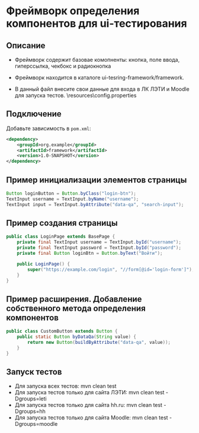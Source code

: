 # Фреймворк определения компонентов для ui-тестирования

## Описание
* Фреймворк содержит базовае комопненты: кнопка, поле ввода, гиперссылка, чекбокс и радиокнопка

* Фреймворк находится в каталоге ui-tesring-framework/framework.

* В данный файл внесите свои данные для входа в ЛК ЛЭТИ и Moodle для запуска тестов.
\resources\config.properties

## Подключение
Добавьте зависимость в `pom.xml`:

```xml
<dependency>
    <groupId>org.example</groupId>
    <artifactId>framework</artifactId>
    <version>1.0-SNAPSHOT</version>
</dependency>
```

## Пример инициализации элементов страницы

```java
Button loginButton = Button.byClass("login-btn");
TextInput username = TextInput.byName("username");
TextInput input = TextInput.byAttribute("data-qa", "search-input");
```

## Пример создания страницы

```java
public class LoginPage extends BasePage {
    private final TextInput username = TextInput.byId("username");
    private final TextInput password = TextInput.byId("password");
    private final Button loginBtn = Button.byText("Войти");

    public LoginPage() {
        super("https://example.com/login", "//form[@id='login-form']");
    }
}
```

## Пример расширения. Добавление собственного метода определения компонентов

```java
public class CustomButton extends Button {
    public static Button byDataQa(String value) {
        return new Button(buildByAttribute("data-qa", value));
    }
}
```

## Запуск тестов
* Для запуска всех тестов: mvn clean test
* Для запуска тестов только для сайта ЛЭТИ: mvn clean test -Dgroups=leti
* Для запуска тестов только для сайта hh.ru: mvn clean test -Dgroups=hh
* Для запуска тестов только для сайта Moodle: mvn clean test -Dgroups=moodle